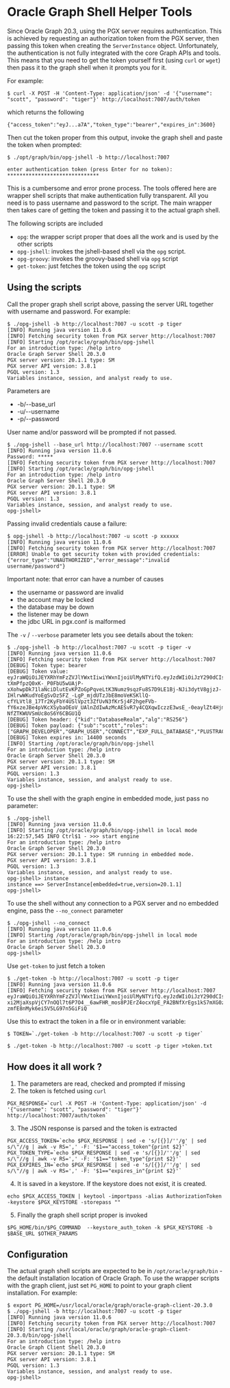 # Oracle Graph Shell Helper Tools

Since Oracle Graph 20.3, using the PGX server requires authentication. This is achieved by requesting an authorization token from the PGX server, then passing this token when creating the `ServerInstance` object. Unfortunately, the authentication is not fully integrated with the core Graph APIs and tools. This means that you need to get the token yourself first (using `curl` or `wget`) then pass it to the graph shell when it prompts you for it.

For example:
```
$ curl -X POST -H 'Content-Type: application/json' -d '{"username": "scott", "password": "tiger"}' http://localhost:7007/auth/token
```
which returns the following
```
{"access_token":"eyJ...a7A","token_type":"bearer","expires_in":3600}
```
Then cut the token proper from this output, invoke the graph shell and paste the token when prompted:

```
$ ./opt/graph/bin/opg-jshell -b http://localhost:7007

enter authentication token (press Enter for no token): ******************************
```

This is a cumbersome and error prone process. The tools offered here are wrapper shell scripts that make authentication fully transparent. All you need is to pass username and password to the script. The main wrapper then takes care of getting the token and passing it to the actual graph shell.

The following scripts are included

- `opg`: the wrapper script proper that does all the work and is used by the other scripts
- `opg-jshell`: invokes the jshell-based shell via the `opg` script.
- `opg-groovy`: invokes the groovy-based shell via `opg` script
- `get-token`: just fetches the token using the `opg` script

Using the scripts
-----------------

Call the proper graph shell script above, passing the server URL together with username and password. For example:

```
$ ./opg-jshell -b http://localhost:7007 -u scott -p tiger
[INFO] Running java version 11.0.6
[INFO] Fetching security token from PGX server http://localhost:7007
[INFO] Starting /opt/oracle/graph/bin/opg-jshell
For an introduction type: /help intro
Oracle Graph Server Shell 20.3.0
PGX server version: 20.1.1 type: SM
PGX server API version: 3.8.1
PGQL version: 1.3
Variables instance, session, and analyst ready to use.
```
Parameters are
- -b/--base_url
- -u/--username
- -p/--password

User name and/or password will be prompted if not passed.

```
$ ./opg-jshell --base_url http://localhost:7007 --username scott
[INFO] Running java version 11.0.6
Password: *****
[INFO] Fetching security token from PGX server http://localhost:7007
[INFO] Starting /opt/oracle/graph/bin/opg-jshell
For an introduction type: /help intro
Oracle Graph Server Shell 20.3.0
PGX server version: 20.1.1 type: SM
PGX server API version: 3.8.1
PGQL version: 1.3
Variables instance, session, and analyst ready to use.
opg-jshell>
```

Passing invalid credentials cause a failure:

```
$ opg-jshell -b http://localhost:7007 -u scott -p xxxxxx
[INFO] Running java version 11.0.6
[INFO] Fetching security token from PGX server http://localhost:7007
[ERROR] Unable to get security token with provided credentials: {"error_type":"UNAUTHORIZED","error_message":"invalid username/password"}
```
Important note: that error can have a number of causes
- the username or password are invalid
- the account may be locked
- the database may be down
- the listener may be down
- the jdbc URL in pgx.conf is malformed

The `-v` / `--verbose` parameter lets you see details about the token:

```
$ ./opg-jshell -b http://localhost:7007 -u scott -p tiger -v
[INFO] Running java version 11.0.6
[INFO] Fetching security token from PGX server http://localhost:7007
[DEBUG] Token type: bearer
[DEBUG] Token value: eyJraWQiOiJEYXRhYmFzZVJlYWxtIiwiYWxnIjoiUlMyNTYifQ.eyJzdWIiOiJzY290dCIsInJvbGVzIjpbIkdSQVBIX0RFVkVMT1BFUiIsIkdSQVBIX1VTRVIiLCJDT05ORUNUIiwiRVhQX0ZVTExfREFUQUJBU0UiLCJQTFVTVFJBQ0UiLCJHUkFQSF9BRE1JTklTVFJBVE9SIiwiUkVTT1VSQ0UiXSwiaXNzIjoib3JhY2xlLnBnLmlkZW50aXR5LnJlc3QuQXV0aGVudGljYXRpb25TZXJ2aWNlIiwiZXhwIjoxNTk4MzE4NDgyfQ.V0oyLo33GcGpwihpQ1_eovuQya086ZmpHT-tXmPfpzQ0xK-_P0FbU5wUAjP-xXohwpDk71laNciDlutEvKPZoGpPqveLtK3Numz9sqzFu8S7D9LE1Bj-NJi3dytV8gjzJ-IHlrwWKudYoEgSvDz5FZ_-LgP_mjdUTzJbE8moVeKSKllQ-cfYLVtl8_17Tr2KyFbY4USlVpzt3ZfUvN3fKr5j4F2hgeFVb-fY6xzeJBe4pVKcXSybaOEoV_UAlnZdIwAzMcAESvR7y4CQXqwIczzE3wsE_-0eaylZt4Hjmxvd2_sIX4M0b9SaBZIrE-NfZTKWUVSmUc8oS6Y6CBGU1Q
[DEBUG] Token header: {"kid":"DatabaseRealm","alg":"RS256"}
[DEBUG] Token payload: {"sub":"scott","roles":["GRAPH_DEVELOPER","GRAPH_USER","CONNECT","EXP_FULL_DATABASE","PLUSTRACE","GRAPH_ADMINISTRATOR","RESOURCE"],"iss":"oracle.pg.identity.rest.AuthenticationService","exp":1598318482}
[DEBUG] Token expires in: 14400 seconds
[INFO] Starting /opt/oracle/graph/bin/opg-jshell
For an introduction type: /help intro
Oracle Graph Server Shell 20.3.0
PGX server version: 20.1.1 type: SM
PGX server API version: 3.8.1
PGQL version: 1.3
Variables instance, session, and analyst ready to use.
opg-jshell>
```

To use the shell with the graph engine in embedded mode, just pass no parameter:

```
$ ./opg-jshell
[INFO] Running java version 11.0.6
[INFO] Starting /opt/oracle/graph/bin/opg-jshell in local mode
16:22:57,545 INFO Ctrl$1 - >>> start engine
For an introduction type: /help intro
Oracle Graph Server Shell 20.3.0
PGX server version: 20.1.1 type: SM running in embedded mode.
PGX server API version: 3.8.1
PGQL version: 1.3
Variables instance, session, and analyst ready to use.
opg-jshell> instance
instance ==> ServerInstance[embedded=true,version=20.1.1]
opg-jshell>
```

To use the shell without any connection to a PGX server and no embedded engine, pass the `--no_connect` parameter

```
$ ./opg-jshell --no_connect
[INFO] Running java version 11.0.6
[INFO] Starting /opt/oracle/graph/bin/opg-jshell in local mode
For an introduction type: /help intro
Oracle Graph Server Shell 20.3.0
opg-jshell>
```

Use `get-token` to just fetch a token

```
$ ./get-token -b http://localhost:7007 -u scott -p tiger
[INFO] Running java version 11.0.6
[INFO] Fetching security token from PGX server http://localhost:7007
eyJraWQiOiJEYXRhYmFzZVJlYWxtIiwiYWxnIjoiUlMyNTYifQ.eyJzdWIiOiJzY290dCIsInJvbGVzIjpbIkdSQVBIX0RFVkVMT1BFUiIsIkdSQVBIX1VTRVIiLCJDT05ORUNUIiwiRVhQX0ZVTExfREFUQUJBU0UiLCJQTFVTVFJBQ0UiLCJHUkFQSF9BRE1JTklTVFJBVE9SIiwiUkVTT1VSQ0UiXSwiaXNzIjoib3JhY2xlLnBnLmlkZW50aXR5LnJlc3QuQXV0aGVudGljYXRpb25TZXJ2aWNlIiwiZXhwIjoxNTk5MTQ2NzA2fQ.eatJcJ85lVYad62SR_jmSAFDfsPMCNiWq_FQWGgK4cMJUvHoAFPt7P1ZGTcu7i04phFgdEHebzxxHWhKzUjZnRZtQp3pbvgUFAclUg1-xi2MjaXspVjCY7nOQl7t6P7O4__6awFHR_mos8PJErZ4ocxYpE_PA2BNfXrEgs1kS7mXG0zmUXDLAqb7D60UQeIzzM0xXwIpBXQjHIGOTTE1tqoK0KOxoXBNaatQtXk7NctpK52pGWXHAkvuBfvGcP6c6oREj3eRYCNAad5tHIZyK15EOJDy2cEWxZugUsivybsg1viPW_TVWlapMip-zmfE8nMyk6ei5V5LG97n5GiFiQ
```
Use this to extract the token in a file or in environment variable:

```
$ TOKEN=`./get-token -b http://localhost:7007 -u scott -p tiger`
```
```
$ ./get-token -b http://localhost:7007 -u scott -p tiger >token.txt
```

How does it all work ?
----------------------

1. The parameters are read, checked and prompted if missing
2. The token is fetched using `curl`
```
PGX_RESPONSE=`curl -X POST -H 'Content-Type: application/json' -d '{"username": "scott", "password": "tiger"}' http://localhost:7007/auth/token`
```
3. The JSON response is parsed and the token is extracted
```
PGX_ACCESS_TOKEN=`echo $PGX_RESPONSE | sed -e 's/[{}]/''/g' | sed s/\"//g | awk -v RS=',' -F: '$1=="access_token"{print $2}'`
PGX_TOKEN_TYPE=`echo $PGX_RESPONSE | sed -e 's/[{}]/''/g' | sed s/\"//g | awk -v RS=',' -F: '$1=="token_type"{print $2}'`
PGX_EXPIRES_IN=`echo $PGX_RESPONSE | sed -e 's/[{}]/''/g' | sed s/\"//g | awk -v RS=',' -F: '$1=="expires_in"{print $2}'`
```
4. It is saved in a keystore. If the keystore does not exist, it is created.
```
echo $PGX_ACCESS_TOKEN | keytool -importpass -alias AuthorizationToken -keystore $PGX_KEYSTORE -storepass ""
```
5. Finally the graph shell script proper is invoked
```
$PG_HOME/bin/$PG_COMMAND  --keystore_auth_token -k $PGX_KEYSTORE -b $BASE_URL $OTHER_PARAMS
```

Configuration
-------------

The actual graph shell scripts are expected to be in `/opt/oracle/graph/bin` - the default installation location of Oracle Graph. To use the wrapper scripts with the graph client, just set `PG_HOME` to point to your graph client installation. For example:

```
$ export PG_HOME=/usr/local/oracle/graph/oracle-graph-client-20.3.0
$ ./opg-jshell -b http://localhost:7007 -u scott -p tiger
[INFO] Running java version 11.0.6
[INFO] Fetching security token from PGX server http://localhost:7007
[INFO] Starting /usr/local/oracle/graph/oracle-graph-client-20.3.0/bin/opg-jshell
For an introduction type: /help intro
Oracle Graph Client Shell 20.3.0
PGX server version: 20.1.1 type: SM
PGX server API version: 3.8.1
PGQL version: 1.3
Variables instance, session, and analyst ready to use.
opg-jshell>
```